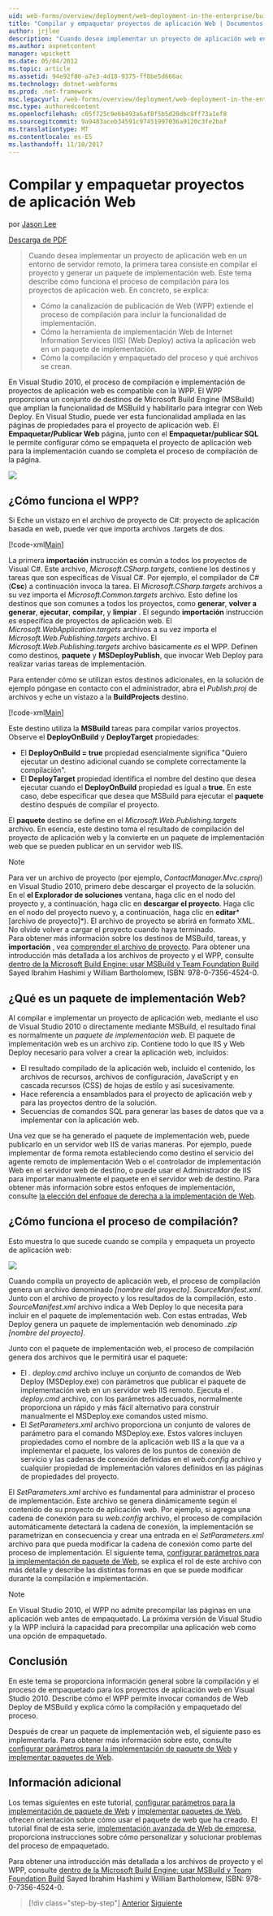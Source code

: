 ```yaml
---
uid: web-forms/overview/deployment/web-deployment-in-the-enterprise/building-and-packaging-web-application-projects
title: "Compilar y empaquetar proyectos de aplicación Web | Documentos de Microsoft"
author: jrjlee
description: "Cuando desea implementar un proyecto de aplicación web en un entorno de servidor remoto, la primera tarea es compilar el proyecto y generar una implementación de web paquetes?..."
ms.author: aspnetcontent
manager: wpickett
ms.date: 05/04/2012
ms.topic: article
ms.assetid: 94e92f80-a7e3-4d18-9375-ff8be5d666ac
ms.technology: dotnet-webforms
ms.prod: .net-framework
msc.legacyurl: /web-forms/overview/deployment/web-deployment-in-the-enterprise/building-and-packaging-web-application-projects
msc.type: authoredcontent
ms.openlocfilehash: c05f725c9e6b493a6af8f5b5d20dbc9ff73a1ef8
ms.sourcegitcommit: 9a9483aceb34591c97451997036a9120c3fe2baf
ms.translationtype: MT
ms.contentlocale: es-ES
ms.lasthandoff: 11/10/2017
---
```

<a name="building-and-packaging-web-application-projects"></a>Compilar y empaquetar proyectos de aplicación Web
====================
por [Jason Lee](https://github.com/jrjlee)

[Descarga de PDF](https://msdnshared.blob.core.windows.net/media/MSDNBlogsFS/prod.evol.blogs.msdn.com/CommunityServer.Blogs.Components.WeblogFiles/00/00/00/63/56/8130.DeployingWebAppsInEnterpriseScenarios.pdf)

> Cuando desea implementar un proyecto de aplicación web en un entorno de servidor remoto, la primera tarea consiste en compilar el proyecto y generar un paquete de implementación web. Este tema describe cómo funciona el proceso de compilación para los proyectos de aplicación web. En concreto, se explica:
> 
> - Cómo la canalización de publicación de Web (WPP) extiende el proceso de compilación para incluir la funcionalidad de implementación.
> - Cómo la herramienta de implementación Web de Internet Information Services (IIS) (Web Deploy) activa la aplicación web en un paquete de implementación.
> - Cómo la compilación y empaquetado del proceso y qué archivos se crean.


En Visual Studio 2010, el proceso de compilación e implementación de proyectos de aplicación web es compatible con la WPP. El WPP proporciona un conjunto de destinos de Microsoft Build Engine (MSBuild) que amplían la funcionalidad de MSBuild y habilitarlo para integrar con Web Deploy. En Visual Studio, puede ver esta funcionalidad ampliada en las páginas de propiedades para el proyecto de aplicación web. El **Empaquetar/Publicar Web** página, junto con el **Empaquetar/publicar SQL** le permite configurar cómo se empaqueta el proyecto de aplicación web para la implementación cuando se completa el proceso de compilación de la página.

![](building-and-packaging-web-application-projects/_static/image1.png)

## <a name="how-does-the-wpp-work"></a>¿Cómo funciona el WPP?

Si Eche un vistazo en el archivo de proyecto de C#: proyecto de aplicación basada en web, puede ver que importa archivos .targets de dos.


[!code-xml[Main](building-and-packaging-web-application-projects/samples/sample1.xml)]


La primera **importación** instrucción es común a todos los proyectos de Visual C#. Este archivo, *Microsoft.CSharp.targets*, contiene los destinos y tareas que son específicas de Visual C#. Por ejemplo, el compilador de C# (**Csc**) a continuación invoca la tarea. El *Microsoft.CSharp.targets* archivos a su vez importa el *Microsoft.Common.targets* archivo. Esto define los destinos que son comunes a todos los proyectos, como **generar**, **volver a generar**, **ejecutar**, **compilar**, y **limpiar** . El segundo **importación** instrucción es específica de proyectos de aplicación web. El *Microsoft.WebApplication.targets* archivos a su vez importa el *Microsoft.Web.Publishing.targets* archivo. El *Microsoft.Web.Publishing.targets* archivo básicamente *es* el WPP. Definen como destinos, **paquete** y **MSDeployPublish**, que invocar Web Deploy para realizar varias tareas de implementación.

Para entender cómo se utilizan estos destinos adicionales, en la solución de ejemplo póngase en contacto con el administrador, abra el *Publish.proj* de archivos y eche un vistazo a la **BuildProjects** destino.


[!code-xml[Main](building-and-packaging-web-application-projects/samples/sample2.xml)]


Este destino utiliza la **MSBuild** tareas para compilar varios proyectos. Observe el **DeployOnBuild** y **DeployTarget** propiedades:

- El **DeployOnBuild = true** propiedad esencialmente significa "Quiero ejecutar un destino adicional cuando se complete correctamente la compilación".
- El **DeployTarget** propiedad identifica el nombre del destino que desea ejecutar cuando el **DeployOnBuild** propiedad es igual a **true**. En este caso, debe especificar que desea que MSBuild para ejecutar el **paquete** destino después de compilar el proyecto.

El **paquete** destino se define en el *Microsoft.Web.Publishing.targets* archivo. En esencia, este destino toma el resultado de compilación del proyecto de aplicación web y la convierte en un paquete de implementación web que se pueden publicar en un servidor web IIS.

> [!NOTE]
> Para ver un archivo de proyecto (por ejemplo, *ContactManager.Mvc.csproj*) en Visual Studio 2010, primero debe descargar el proyecto de la solución. En el **el Explorador de soluciones** ventana, haga clic en el nodo del proyecto y, a continuación, haga clic en **descargar el proyecto**. Haga clic en el nodo del proyecto nuevo y, a continuación, haga clic en **editar***[archivo de proyecto]*). El archivo de proyecto se abrirá en formato XML. No olvide volver a cargar el proyecto cuando haya terminado.  
> Para obtener más información sobre los destinos de MSBuild, tareas, y **importación** , vea [comprender el archivo de proyecto](understanding-the-project-file.md). Para obtener una introducción más detallada a los archivos de proyecto y el WPP, consulte [dentro de la Microsoft Build Engine: usar MSBuild y Team Foundation Build](http://amzn.com/0735645248) Sayed Ibrahim Hashimi y William Bartholomew, ISBN: 978-0-7356-4524-0.


## <a name="what-is-a-web-deployment-package"></a>¿Qué es un paquete de implementación Web?

Al compilar e implementar un proyecto de aplicación web, mediante el uso de Visual Studio 2010 o directamente mediante MSBuild, el resultado final es normalmente un *paquete de implementación web*. El paquete de implementación web es un archivo zip. Contiene todo lo que IIS y Web Deploy necesario para volver a crear la aplicación web, incluidos:

- El resultado compilado de la aplicación web, incluido el contenido, los archivos de recursos, archivos de configuración, JavaScript y en cascada recursos (CSS) de hojas de estilo y así sucesivamente.
- Hace referencia a ensamblados para el proyecto de aplicación web y para las proyectos dentro de la solución.
- Secuencias de comandos SQL para generar las bases de datos que va a implementar con la aplicación web.

Una vez que se ha generado el paquete de implementación web, puede publicarlo en un servidor web IIS de varias maneras. Por ejemplo, puede implementar de forma remota estableciendo como destino el servicio del agente remoto de implementación Web o el controlador de implementación Web en el servidor web de destino, o puede usar el Administrador de IIS para importar manualmente el paquete en el servidor web de destino. Para obtener más información sobre estos enfoques de implementación, consulte [la elección del enfoque de derecha a la implementación de Web](../configuring-server-environments-for-web-deployment/choosing-the-right-approach-to-web-deployment.md).

## <a name="how-does-the-build-process-work"></a>¿Cómo funciona el proceso de compilación?

Esto muestra lo que sucede cuando se compila y empaqueta un proyecto de aplicación web:

![](building-and-packaging-web-application-projects/_static/image2.png)

Cuando compila un proyecto de aplicación web, el proceso de compilación genera un archivo denominado *[nombre del proyecto]. SourceManifest.xml*. Junto con el archivo de proyecto y los resultados de la compilación, esto *. SourceManifest.xml* archivo indica a Web Deploy lo que necesita para incluir en el paquete de implementación web. Con estas entradas, Web Deploy genera un paquete de implementación web denominado *.zip [nombre del proyecto]*.

Junto con el paquete de implementación web, el proceso de compilación genera dos archivos que le permitirá usar el paquete:

- El *. deploy.cmd* archivo incluye un conjunto de comandos de Web Deploy (MSDeploy.exe) con parámetros que publicar el paquete de implementación web en un servidor web IIS remoto. Ejecuta el *. deploy.cmd* archivo, con los parámetros adecuados, normalmente proporciona un rápido y más fácil alternativo para construir manualmente el MSDeploy.exe comandos usted mismo.
- El *SetParameters.xml* archivo proporciona un conjunto de valores de parámetro para el comando MSDeploy.exe. Estos valores incluyen propiedades como el nombre de la aplicación web IIS a la que va a implementar el paquete, los valores de los puntos de conexión de servicio y las cadenas de conexión definidas en el *web.config* archivo y cualquier propiedad de implementación valores definidos en las páginas de propiedades del proyecto.

El *SetParameters.xml* archivo es fundamental para administrar el proceso de implementación. Este archivo se genera dinámicamente según el contenido de su proyecto de aplicación web. Por ejemplo, si agrega una cadena de conexión para su *web.config* archivo, el proceso de compilación automáticamente detectará la cadena de conexión, la implementación se parametrizan en consecuencia y crear una entrada en el  *SetParameters.xml* archivo para que pueda modificar la cadena de conexión como parte del proceso de implementación. El siguiente tema, [configurar parámetros para la implementación de paquete de Web](configuring-parameters-for-web-package-deployment.md), se explica el rol de este archivo con más detalle y describe las distintas formas en que se puede modificar durante la compilación e implementación.

> [!NOTE]
> En Visual Studio 2010, el WPP no admite precompilar las páginas en una aplicación web antes de empaquetado. La próxima versión de Visual Studio y la WPP incluirá la capacidad para precompilar una aplicación web como una opción de empaquetado.


## <a name="conclusion"></a>Conclusión

En este tema se proporciona información general sobre la compilación y el proceso de empaquetado para los proyectos de aplicación web en Visual Studio 2010. Describe cómo el WPP permite invocar comandos de Web Deploy de MSBuild y explica cómo la compilación y empaquetado del proceso.

Después de crear un paquete de implementación web, el siguiente paso es implementarla. Para obtener más información sobre esto, consulte [configurar parámetros para la implementación de paquete de Web](configuring-parameters-for-web-package-deployment.md) y [implementar paquetes de Web](deploying-web-packages.md).

## <a name="further-reading"></a>Información adicional

Los temas siguientes en este tutorial, [configurar parámetros para la implementación de paquete de Web](configuring-parameters-for-web-package-deployment.md) y [implementar paquetes de Web](deploying-web-packages.md), ofrecen orientación sobre cómo usar el paquete de web que ha creado. El tutorial final de esta serie, [implementación avanzada de Web de empresa](../advanced-enterprise-web-deployment/advanced-enterprise-web-deployment.md), proporciona instrucciones sobre cómo personalizar y solucionar problemas del proceso de empaquetado.

Para obtener una introducción más detallada a los archivos de proyecto y el WPP, consulte [dentro de la Microsoft Build Engine: usar MSBuild y Team Foundation Build](http://amzn.com/0735645248) Sayed Ibrahim Hashimi y William Bartholomew, ISBN: 978-0-7356-4524-0.

>[!div class="step-by-step"]
[Anterior](understanding-the-build-process.md)
[Siguiente](configuring-parameters-for-web-package-deployment.md)
